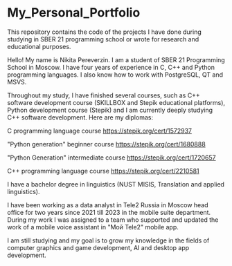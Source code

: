 # My_Personal_Portfolio
This repository contains the code of the projects I have done during studying in SBER 21 
programming school or wrote for research and educational purposes.

Hello! My name is Nikita Pereverzin. I am a student of SBER 21 Programming School in Moscow. 
I have four years of experience in C, C++ and Python programming languages. I also know
how to work with PostgreSQL, QT and MSVS.

Throughout my study, I have finished several courses, such as C++ 
software development course (SKILLBOX and Stepik educational platforms), 
Python development course (Stepik) and I am currently deeply studying C++ 
software development. Here are my diplomas:

C programming language course
https://stepik.org/cert/1572937

"Python generation" beginner course
https://stepik.org/cert/1680888

"Python Generation" intermediate course
https://stepik.org/cert/1720657

C++ programming language course
https://stepik.org/cert/2210581

I have a bachelor degree in linguistics (NUST MISIS, Translation and applied linguistics).

I have been working as a data analyst in Tele2 Russia in Moscow head office for two years
since 2021 till 2023 in the mobile suite department. During my work I was assigned to a team
who supported and updated the work of a mobile voice assistant in "Мой Tele2" mobile app.

I am still studying and my goal is to grow my knowledge in the fields of computer graphics
and game development, AI and desktop app development.

